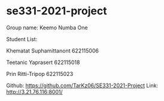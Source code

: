 # se331-2021-project

Group name: Keemo Numba One

Student List:

Khematat Suphamittanont 622115006

Teetanic Yaprasert 622115018

Prin Ritti-Tripop 622115023

Github: https://github.com/TarKz06/SE331-2021-Project
Link: http://3.21.76.116:8001/
